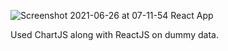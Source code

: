 ![Screenshot 2021-06-26 at 07-11-54 React App](https://user-images.githubusercontent.com/79373620/123480978-b93cd000-d620-11eb-8600-47fc9afec241.png)

Used ChartJS along with ReactJS on dummy data.
